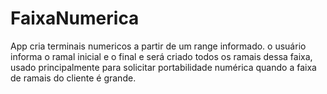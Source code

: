 # FaixaNumerica

App cria terminais numericos a partir de um range informado.
o usuário informa o ramal inicial e o final e será criado todos os ramais dessa faixa,
usado principalmente para solicitar portabilidade numérica quando a faixa de ramais do cliente é grande.
